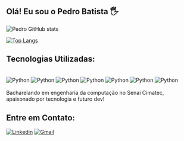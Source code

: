 ## Olá! Eu sou o Pedro Batista 🖐️



![Pedro GitHub stats](https://github-readme-stats.vercel.app/api?username=pedrojbDev&show_icons=true&theme=radical)

[![Top Langs](https://github-readme-stats.vercel.app/api/top-langs/?username=pedrojbDev)](https://github.com/pedrojbDev/github-readme-stats)
## Tecnologias Utilizadas:
<div style="display: inline_block"><br>
<img align="center" alt="Python" src="https://img.shields.io/badge/Python-14354C?style=for-the-badge&logo=python&logoColor=white">
<img align="center" alt="Python" src="https://img.shields.io/badge/Django-092E20?style=for-the-badge&logo=django&logoColor=white">
<img align="center" alt="Python" src="https://img.shields.io/badge/PostgreSQL-316192?style=for-the-badge&logo=postgresql&logoColor=white">
<img align="center" alt="Python" src="https://img.shields.io/badge/Amazon_AWS-232F3E?style=for-the-badge&logo=amazon-aws&logoColor=white">
<img align="center" alt="Python" src="https://img.shields.io/badge/HTML5-E34F26?style=for-the-badge&logo=html5&logoColor=white">
<img align="center" alt="Python" src="https://img.shields.io/badge/CSS3-1572B6?style=for-the-badge&logo=css3&logoColor=white">
<img align="center" alt="Python" src="https://img.shields.io/badge/Bootstrap-563D7C?style=for-the-badge&logo=bootstrap&logoColor=white">

</div>
<br>
Bacharelando em engenharia da computação no Senai Cimatec, apaixonado por tecnologia e futuro dev!

## Entre em Contato:

[![Linkedin](https://img.shields.io/badge/LinkedIn-0077B5?style=for-the-badge&logo=linkedin&logoColor=white)](https://www.linkedin.com/in/pedro-batista-6299a3218/)
[![Gmail](https://img.shields.io/badge/Gmail-D14836?style=for-the-badge&logo=gmail&logoColor=white)](https://www.gmail.com)
